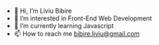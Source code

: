 - 👋 Hi, I’m Liviu Bibire
- 👀 I’m interested in Front-End Web Development
- 🌱 I’m currently learning Javascript
- 📫 How to reach me bibire.liviu@gmail.com

<!---
Norfjell/Norfjell is a ✨ special ✨ repository because its `README.md` (this file) appears on your GitHub profile.
You can click the Preview link to take a look at your changes.
--->
